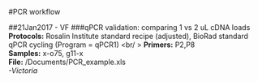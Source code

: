#PCR workflow

##21Jan2017 - VF
###qPCR validation: comparing 1 vs 2 uL cDNA loads
**Protocols:** Rosalin Institute standard recipe (adjusted), BioRad standard qPCR cycling (Program = qPCR1) <br/ >
**Primers:** P2,P8 <br>
**Samples:** x-o75, g11-x <br>
**File:** /Documents/PCR_example.xls <br> _-Victoria_
